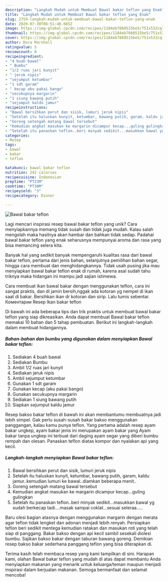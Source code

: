 ```yaml
---
description: "Langkah Mudah untuk Membuat Bawal bakar teflon yang Enak"
title: "Langkah Mudah untuk Membuat Bawal bakar teflon yang Enak"
slug: 2759-langkah-mudah-untuk-membuat-bawal-bakar-teflon-yang-enak
date: 2020-07-30T06:51:48.665Z
image: https://img-global.cpcdn.com/recipes/1184eb7860515be5/751x532cq70/bawal-bakar-teflon-foto-resep-utama.jpg
thumbnail: https://img-global.cpcdn.com/recipes/1184eb7860515be5/751x532cq70/bawal-bakar-teflon-foto-resep-utama.jpg
cover: https://img-global.cpcdn.com/recipes/1184eb7860515be5/751x532cq70/bawal-bakar-teflon-foto-resep-utama.jpg
author: Dora Marshall
ratingvalue: 5
reviewcount: 8
recipeingredient:
- "4 buah bawal"
- " Bumbu"
- "1/2 ruas jari kunyit"
- " jeruk nipis"
- "sejumput ketumbar"
- "1 sdt garam"
- " kecap aku pakai bango"
- "secukupnya margarin"
- "1 siung bawang putih"
- "sejumput kaldu jamur"
recipeinstructions:
- "Bawal bersihkan perut dan sisik, lumuri jeruk nipis"
- "Setelah itu haluskan kunyit, ketumbar, bawang putih, garam, kaldu jamur..kemudian lumuri ke bawal..diamkan beberapa menit.."
- "Goreng setengah matang bawal tersebut"
- "Kemudian angkat masukan ke margarin dicampur kecap...guling gulingkan"
- "Setelah itu panaskan teflon..beri minyak sedikit...masukkan bawal yg sudah berkecap tadi....masak sampai coklat...sesuai seleraa....."
categories:
- Resep
tags:
- bawal
- bakar
- teflon

katakunci: bawal bakar teflon 
nutrition: 242 calories
recipecuisine: Indonesian
preptime: "PT23M"
cooktime: "PT30M"
recipeyield: "3"
recipecategory: Dinner

---
```



![Bawal bakar teflon](https://img-global.cpcdn.com/recipes/1184eb7860515be5/751x532cq70/bawal-bakar-teflon-foto-resep-utama.jpg)

Lagi mencari inspirasi resep bawal bakar teflon yang unik? Cara menyiapkannya memang tidak susah dan tidak juga mudah. Kalau salah mengolah maka hasilnya akan hambar dan bahkan tidak sedap. Padahal bawal bakar teflon yang enak seharusnya mempunyai aroma dan rasa yang bisa memancing selera kita.

Banyak hal yang sedikit banyak mempengaruhi kualitas rasa dari bawal bakar teflon, pertama dari jenis bahan, selanjutnya pemilihan bahan segar, hingga cara membuat dan menghidangkannya. Tidak usah pusing jika mau menyiapkan bawal bakar teflon enak di rumah, karena asal sudah tahu triknya maka hidangan ini mampu jadi sajian istimewa.

Cara membuat ikan bawal bakar dengan menggunakan teflon, cara ini sangat praktis, dan di jamin bersih,nggak ada kotoran yg nempel di ikan saat di bakar. Bersihkan ikan dr kotoran dan sirip. Lalu tumis sebentar. Коментарии Resep Ikan bakar teflon


Di bawah ini ada beberapa tips dan trik praktis untuk membuat bawal bakar teflon yang siap dikreasikan. Anda dapat membuat Bawal bakar teflon memakai 10 bahan dan 5 tahap pembuatan. Berikut ini langkah-langkah dalam membuat hidangannya.

<!--inarticleads1-->

##### Bahan-bahan dan bumbu yang digunakan dalam menyiapkan Bawal bakar teflon:

1. Sediakan 4 buah bawal
1. Sediakan  Bumbu
1. Ambil 1/2 ruas jari kunyit
1. Sediakan  jeruk nipis
1. Ambil sejumput ketumbar
1. Gunakan 1 sdt garam
1. Gunakan  kecap (aku pakai bango)
1. Gunakan secukupnya margarin
1. Sediakan 1 siung bawang putih
1. Siapkan sejumput kaldu jamur


Resep bakso bakar teflon di bawah ini akan membantumu membuatnya jadi lebih simpel. Gak perlu susah-susah bakar bakso menggunakan panggangan, kalau kamu punya teflon. Yang pertama adalah resep ayam bakar ungkep, ayam bakar jenis ini merupakan ayam bakar yang Ayam bakar tanpa ungkep ini terbuat dari daging ayam segar yang diberi bumbu rempah dan olesan. Panaskan teflon diatas kompor dan nyalakan api yang kecil. 

<!--inarticleads2-->

##### Langkah-langkah menyiapkan Bawal bakar teflon:

1. Bawal bersihkan perut dan sisik, lumuri jeruk nipis
1. Setelah itu haluskan kunyit, ketumbar, bawang putih, garam, kaldu jamur..kemudian lumuri ke bawal..diamkan beberapa menit..
1. Goreng setengah matang bawal tersebut
1. Kemudian angkat masukan ke margarin dicampur kecap...guling gulingkan
1. Setelah itu panaskan teflon..beri minyak sedikit...masukkan bawal yg sudah berkecap tadi....masak sampai coklat...sesuai seleraa.....


Baru olesi bagian atasnya dengan menggunakan margarin dengan merata agar teflon tidak lengket dan adonan menjadi lebih renyah. Persiapkan teflon beri sedikit mentega kemudian ratakan dan masukan roti yang telah siap di panggang. Bakar bakso dengan api kecil sambil sesekali diolesi bumbu. Sajikan bakso bakar dengan taburan bawang goreng. Demikian resep bakso bakar sederhana panggang teflon yang bisa diterapkan di. 

Terima kasih telah membaca resep yang kami tampilkan di sini. Harapan kami, olahan Bawal bakar teflon yang mudah di atas dapat membantu Anda menyiapkan makanan yang menarik untuk keluarga/teman maupun menjadi inspirasi dalam berjualan makanan. Semoga bermanfaat dan selamat mencoba!
